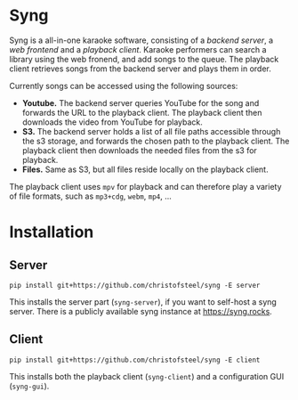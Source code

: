 # Syng

Syng is a all-in-one karaoke software, consisting of a *backend server*, a *web frontend* and a *playback client*.
Karaoke performers can search a library using the web fronend, and add songs to the queue.
The playback client retrieves songs from the backend server and plays them in order.

Currently songs can be accessed using the following sources:

  - **Youtube.** The backend server queries YouTube for the song and forwards the URL to the playback client. The playback client then downloads the video from YouTube for playback.
  - **S3.** The backend server holds a list of all file paths accessible through the s3 storage, and forwards the chosen path to the playback client. The playback client then downloads the needed files from the s3 for playback.
  - **Files.** Same as S3, but all files reside locally on the playback client.

The playback client uses `mpv` for playback and can therefore play a variety of file formats, such as `mp3+cdg`, `webm`, `mp4`, ...

# Installation

## Server

    pip install git+https://github.com/christofsteel/syng -E server

This installs the server part (`syng-server`), if you want to self-host a syng server. There is a publicly available syng instance at https://syng.rocks.

## Client

    pip install git+https://github.com/christofsteel/syng -E client

This installs both the playback client (`syng-client`) and a configuration GUI (`syng-gui`).
